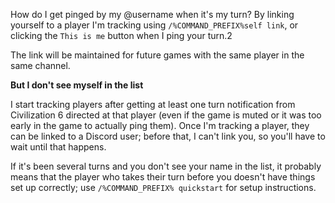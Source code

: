 How do I get pinged by my @username when it's my turn?
By linking yourself to a player I'm tracking using `/%COMMAND_PREFIX%self link`, or clicking the `This is me` button when I ping your turn.2

The link will be maintained for future games with the same player in the same channel.

**But I don't see myself in the list**

I start tracking players after getting at least one turn notification from Civilization 6 directed at that player (even if the game is muted or it was too early in the game to actually ping them). Once I'm tracking a player, they can be linked to a Discord user; before that, I can't link you, so you'll have to wait until that happens.

If it's been several turns and you don't see your name in the list, it probably means that the player who takes their turn before you doesn't have things set up correctly; use `/%COMMAND_PREFIX% quickstart` for setup instructions.